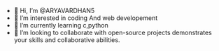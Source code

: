 - 👋 Hi, I’m @ARYAVARDHAN5
- 👀 I’m interested in coding And web developement
- 🌱 I’m currently learning c,python 
- 💞️ I’m looking to collaborate with open-source projects demonstrates your skills and collaborative abilities.

<!---
ARYAVARDHAN5/ARYAVARDHAN5 is a ✨ special ✨ repository because its `README.md` (this file) appears on your GitHub profile.
You can click the Preview link to take a look at your changes.
--->
